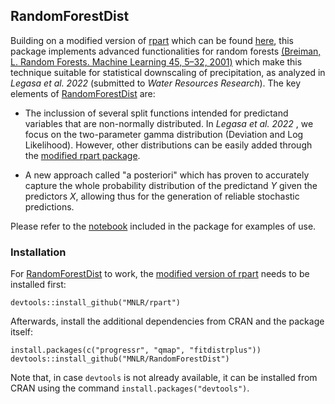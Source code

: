 ## RandomForestDist

Building on a modified version of [rpart](https://cran.r-project.org/web/packages/rpart/index.html) which can be found [here](https://github.com/MNLR/rpart), this package implements advanced functionalities for random forests [(Breiman, L. Random Forests. Machine Learning 45, 5–32, 2001)](https://doi.org/10.1023/A:1010933404324) which make this technique suitable for statistical downscaling of precipitation, as analyzed in *Legasa et al. 2022* (submitted to *Water Resources Research*). The key elements of [RandomForestDist](https://github.com/MNLR/RandomForestDist) are:

* The inclussion of several split functions intended for predictand variables that are non-normally distributed. In *Legasa et al. 2022* , we focus on the two-parameter gamma distribution (Deviation and Log Likelihood). However, other distributions can be easily added through the [modified rpart package](https://github.com/MNLR/rpart).

* A new approach called "a posteriori" which has proven to accurately capture the whole probability distribution of the predictand *Y* given the predictors *X*, allowing thus for the generation of reliable stochastic predictions. 

Please refer to the [notebook](https://github.com/MNLR/RandomForestDist/blob/master/WorkedExample.ipynb) included in the package for examples of use. 

### Installation


For [RandomForestDist](https://github.com/MNLR/RandomForestDist) to work, the [modified version of rpart](https://github.com/MNLR/rpart) needs to be installed first:

```
devtools::install_github("MNLR/rpart")
```

Afterwards, install the additional dependencies from CRAN and the package itself:

```
install.packages(c("progressr", "qmap", "fitdistrplus"))
devtools::install_github("MNLR/RandomForestDist")
```

Note that, in case `devtools` is not already available, it can be installed from CRAN using the command `install.packages("devtools")`. 
